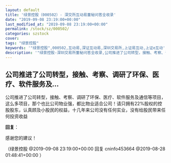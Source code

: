 ```yaml
---
layout: default
title: '绿景控股（000502）- 深交所互动易董秘问答全收录'
date: "2019-09-08 23:19:00+00:00"
last_modified_at: "2019-09-08 23:19:00+00:00"
permalink: /stock/sz/000502/
categories: szstock
cover: 
tags: "绿景控股"
keywords: '"绿景控股",000502,互动易,深证互动易,深圳交易所,上证易互动,上证e互动'
description: '"绿景控股-深圳交易所董秘问答全收录,公司推进了公司转型，接触、考察、调研了环保、医疗、软件服务及通信等项目，这么多项目，那个也比公司物业强，都比物业适合公司！请只拥有22%股权的控股股东，认真顾及小股民的权益，十几年来公司没有任何实业，没有给股民带来任何投资收益"'
---
```


## 公司推进了公司转型，接触、考察、调研了环保、医疗、软件服务及...

公司推进了公司转型，接触、考察、调研了环保、医疗、软件服务及通信等项目，这么多项目，那个也比公司物业强，都比物业适合公司！请只拥有22%股权的控股股东，认真顾及小股民的权益，十几年来公司没有任何实业，没有给股民带来任何投资收益

**回复**：

感谢您的建议！ 

（绿景控股  @2019-09-08 23:19:00+00:00 回复 cninfo453664  @2019-08-28 01:48:41+00:00 ）

